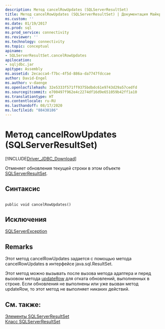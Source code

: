 ```yaml
---
description: Метод cancelRowUpdates (SQLServerResultSet)
title: Метод cancelRowUpdates (SQLServerResultSet) | Документация Майкрософт
ms.custom: ''
ms.date: 01/19/2017
ms.prod: sql
ms.prod_service: connectivity
ms.reviewer: ''
ms.technology: connectivity
ms.topic: conceptual
apiname:
- SQLServerResultSet.cancelRowUpdates
apilocation:
- sqljdbc.jar
apitype: Assembly
ms.assetid: 2ecacca4-f7bc-4f5d-886a-da7747fdccae
author: David-Engel
ms.author: v-daenge
ms.openlocfilehash: 32e5333f571ff9375bdbdc61e9743d29a57cedfd
ms.sourcegitcommit: e700497f962e4c2274df16d9e651059b42ff1a10
ms.translationtype: HT
ms.contentlocale: ru-RU
ms.lasthandoff: 08/17/2020
ms.locfileid: "88438186"
---
```

# <a name="cancelrowupdates-method-sqlserverresultset"></a>Метод cancelRowUpdates (SQLServerResultSet)
[!INCLUDE[Driver_JDBC_Download](../../../includes/driver_jdbc_download.md)]

  Отменяет обновления текущей строки в этом объекте [SQLServerResultSet](../../../connect/jdbc/reference/sqlserverresultset-class.md).  
  
## <a name="syntax"></a>Синтаксис  
  
```  
  
public void cancelRowUpdates()  
```  
  
## <a name="exceptions"></a>Исключения  
 [SQLServerException](../../../connect/jdbc/reference/sqlserverexception-class.md)  
  
## <a name="remarks"></a>Remarks  
 Этот метод cancelRowUpdates задается с помощью метода cancelRowUpdates в интерфейсе java.sql.ResultSet.  
  
 Этот метод можно вызывать после вызова метода адаптера и перед вызовом метода [updateRow](../../../connect/jdbc/reference/updaterow-method-sqlserverresultset.md) для отката обновлений, выполненных в строке. Если обновления не выполнены или уже вызван метод updateRow, то этот метод не выполняет никаких действий.  
  
## <a name="see-also"></a>См. также:  
 [Элементы SQLServerResultSet](../../../connect/jdbc/reference/sqlserverresultset-members.md)   
 [Класс SQLServerResultSet](../../../connect/jdbc/reference/sqlserverresultset-class.md)  
  
  
